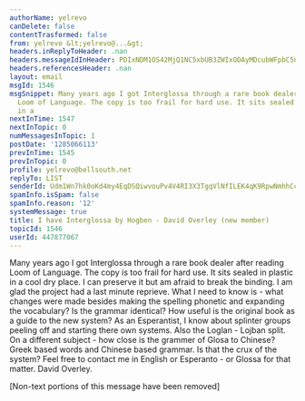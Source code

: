 ```yaml
---
authorName: yelrevo
canDelete: false
contentTrasformed: false
from: yelrevo &lt;yelrevo@...&gt;
headers.inReplyToHeader: .nan
headers.messageIdInHeader: PDIxNDM1OS42MjQ1NC5xbUB3ZWIxODAyMDcubWFpbC5ncTEueWFob28uY29tPg==
headers.referencesHeader: .nan
layout: email
msgId: 1546
msgSnippet: Many years ago I got Interglossa through a rare book dealer after reading
  Loom of Language. The copy is too frail for hard use. It sits sealed in plastic
  in a
nextInTime: 1547
nextInTopic: 0
numMessagesInTopic: 1
postDate: '1285066113'
prevInTime: 1545
prevInTopic: 0
profile: yelrevo@bellsouth.net
replyTo: LIST
senderId: Udm1Wn7hk0oKd4my4EqDSQiwvouPv4V4RI3X3TgqVlNfILEK4qK9RpwNmhhCcWWYXwRlWRAKD3GswAhAkMOyRYwsETPnmw
spamInfo.isSpam: false
spamInfo.reason: '12'
systemMessage: true
title: I have Interglossa by Hogben - David Overley (new member)
topicId: 1546
userId: 447877067
---
```


Many years ago I got Interglossa through a rare book dealer after reading Loom of Language. The copy is too frail for hard use. It sits sealed in plastic in a cool dry place. I can preserve it but am afraid to break the binding. I am glad the project had a last minute reprieve. What I need to know is - what changes were made besides making the spelling phonetic and expanding the vocabulary? Is the grammar identical? How useful is the original book as a guide to the new system? As an Esperantist, I know about splinter groups peeling off and starting there own systems. Also the Loglan - Lojban split. On a different subject - how close is the grammer of Glosa to Chinese? Greek based words and Chinese based grammar. Is that the crux of the system? Feel free to contact me in English or Esperanto - or Glossa for that matter. David Overley.


[Non-text portions of this message have been removed]


